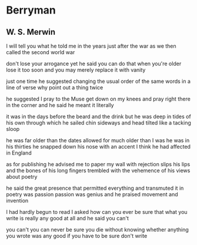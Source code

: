 # Berryman
## W. S. Merwin
I will tell you what he told me
in the years just after the war
as we then called
the second world war

don't lose your arrogance yet he said
you can do that when you're older
lose it too soon and you may
merely replace it with vanity

just one time he suggested
changing the usual order
of the same words in a line of verse
why point out a thing twice

he suggested I pray to the Muse
get down on my knees and pray
right there in the corner and he
said he meant it literally

it was in the days before the beard
and the drink but he was deep
in tides of his own through which he sailed
chin sideways and head tilted like a tacking sloop

he was far older than the dates allowed for
much older than I was he was in his thirties
he snapped down his nose with an accent
I think he had affected in England

as for publishing he advised me
to paper my wall with rejection slips
his lips and the bones of his long fingers trembled
with the vehemence of his views about poetry

he said the great presence
that permitted everything and transmuted it
in poetry was passion
passion was genius and he praised movement and invention

I had hardly begun to read
I asked how can you ever be sure
that what you write is really
any good at all and he said you can't

you can't you can never be sure
you die without knowing
whether anything you wrote was any good
if you have to be sure don't write